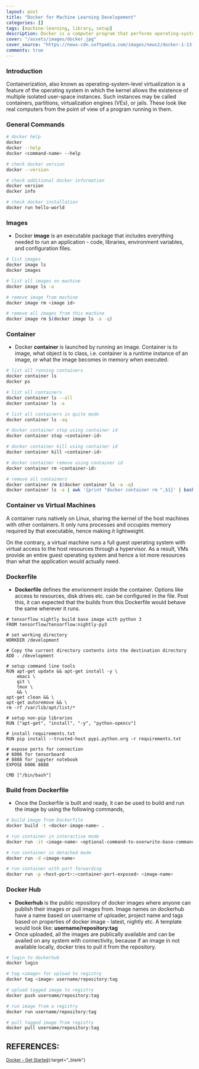```yaml
---
layout: post
title: "Docker for Machine Learning Developement"
categories: []
tags: [machine-learning, library, setup]
description: Docker is a computer program that performs operating-system-level virtualization also known as containerization. It is developed by Docker, Inc.
cover: "/assets/images/docker.jpg"
cover_source: "https://news-cdn.softpedia.com/images/news2/docker-1-13-1-implements-support-for-global-scoped-network-plugins-in-swarm-mode-512751-2.jpg"
comments: true
---
```


### Introduction

Containerization, also known as operating-system-level virtualization is a feature of the operating system in which the kernel allows the existence of multiple isolated user-space instances. Such instances may be called containers, partitions, virtualization engines (VEs), or jails. These look like real computers from the point of view of a program running in them.

### General Commands

```sh
# docker help 
docker
docker --help
docker <command-name> --help

# check docker version
docker --version

# check additional docker information
docker version
docker info

# check docker installation
docker run hello-world
```

### Images

* Docker **image** is an executable package that includes everything needed to run an application - code, libraries, environment variables, and configuration files.

```sh
# list images
docker image ls
docker images

# list all images on machine
docker image ls -a

# remove image from machine
docker image rm <image id>

# remove all images from this machine
docker image rm $(docker image ls -a -q)
```

### Container 

* Docker **container** is launched by running an image. Container is to image, what object is to class, i.e. container is a runtime instance of an image, or what the image becomes in memory when executed.

```sh
# list all running containers
docker container ls
docker ps

# list all containers
docker container ls --all
docker container ls -a

# list all containers in quite mode
docker container ls -aq

# docker container stop using container id
docker container stop <container-id>

# docker container kill using container id
docker container kill <container-id>

# docker container remove using container id
docker container rm <container-id>

# remove all containers
docker container rm $(docker container ls -a -q)
docker container ls -a | awk '{print "docker container rm ",$1}' | bash
```

### Container vs Virtual Machines

A container runs natively on Linux, sharing the kernel of the host machines with other containers. It only runs processes and occupies memory required by that executable, hence making it lightweight. 

On the contrary, a virtual machine runs a full guest operating system with virtual access to the host resources through a hypervisor. As a result, VMs provide an entire guest operating system and hence a lot more resources than what the application would actually need.

### Dockerfile

* **Dockerfile** defines the envrionment inside the container. Options like access to resources, disk drives etc. can be configured in the file. Post this, it can expected that the builds from this Dockerfile would behave the same wherever it runs.

```
# tensorflow nightly build base image with python 3
FROM tensorflow/tensorflow:nightly-py3

# set working directory
WORKDIR /development

# Copy the current directory contents into the destination directory
ADD . /development

# setup command line tools
RUN apt-get update && apt-get install -y \
    emacs \
    git \
    tmux \
    && \
apt-get clean && \
apt-get autoremove && \
rm -rf /var/lib/apt/list/*

# setup non-pip libraries
RUN ["apt-get", "install", "-y", "python-opencv"]

# install requirements.txt
RUN pip install --trusted-host pypi.python.org -r requirements.txt

# expose ports for connection
# 6006 for tensorboard
# 8888 for jupyter notebook
EXPOSE 6006 8888

CMD ["/bin/bash"]
```

### Build from Dockerfile

* Once the Dockerfile is built and ready, it can be used to build and run the image by using the following commands,

```sh
# build image from Dockerfile
docker build -t <docker-image-name> .

# run container in interactive mode
docker run -it <image-name> <optional-command-to-overwrite-base-command>

# run container in detached mode
docker run -d <image-name>

# run container with port forwarding
docker run -p <host-port>:<container-port-exposed> <image-name>
```

### Docker Hub

* **Dockerhub** is the public repository of docker images where anyone can publish their images or pull images from. Image names on dockerhub have a name based on username of uploader, project name and tags based on properties of docker image - latest, nightly etc. A template would look like: **username/repository:tag**
* Once uploaded, all the images are publically available and can be availed on any system with connectivity, because if an image in not available locally, docker tries to pull it from the repository.

```sh
# login to dockerhub
docker login

# tag <image> for upload to registry
docker tag <image> username/repository:tag

# upload tagged image to registry
docker push username/repository:tag

# run image from a registry
docker run username/repository:tag

# pull tagged image from registry
docker pull username/repository:tag
```

## REFERENCES:

<small>[Docker - Get Started](https://docs.docker.com/get-started/){:target="_blank"}</small><br>
